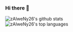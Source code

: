 ### Hi there 👋

![zAlweNy26's github stats](https://github-readme-stats.vercel.app/api?username=zAlweNy26&theme=blueberry&count_private=true&show_icons=true&include_all_commits=true)
<br>
![zAlweNy26's top languages](https://github-readme-stats.vercel.app/api/top-langs/?username=zAlweNy26&theme=blueberry&count_private=true&show_icons=true&include_all_commits=true)
<br>

<!--
**zAlweNy26/zAlweNy26** is a ✨ _special_ ✨ repository because its `README.md` (this file) appears on your GitHub profile.

Here are some ideas to get you started:

- 🔭 I’m currently working on ...
- 🌱 I’m currently learning ...
- 👯 I’m looking to collaborate on ...
- 🤔 I’m looking for help with ...
- 💬 Ask me about ...
- 📫 How to reach me: ...
- 😄 Pronouns: ...
- ⚡ Fun fact: ...
-->
